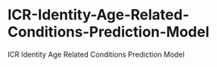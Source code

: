 # ICR-Identity-Age-Related-Conditions-Prediction-Model
ICR Identity Age Related Conditions Prediction Model
